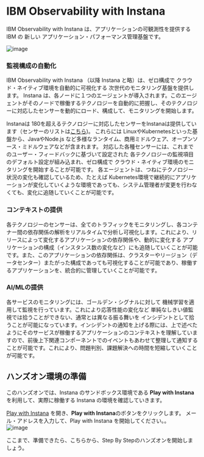 # IBM Observability with Instana 

IBM Observability with Instana は、アプリケーションの可観測性を提供する IBM の 新しい アプリケーション・パフォーマンス管理基盤です。

![image](https://user-images.githubusercontent.com/22209835/114111888-14aacc00-9916-11eb-85ff-22667a629775.png)

### 監視構成の自動化
IBM Observability with Instana （以降 Instana と略）は、ゼロ構成で クラウド・ネイティブ環境を自動的に可視化する 次世代のモニタリング基盤を提供します。
Instana は、各ノードに１つのエージェントが導入されます。このエージェントがそのノードで稼働するテクノロジーを自動的に把握し、そのテクノロジーに対応したセンサーを動的にロード、構成して、モニタリングを開始します。

Instanaは 180を超えるテクノロジーに対応したセンサーをInstanaは提供しています（センサーのリストは[こちら](https://www.instana.com/supported-technologies/))。
これらには LinuxやKubernetesといった基盤から、JavaやNode.js など多様なランタイム、商用ミドルウェア、オープンソース・ミドルウェアなどが含まれます。
対応した各種センサーには、これまでのユーザー・フィードバックに基づいて設定された 各テクノロジーの監視項目のデフォルト設定が組み込まれ、ゼロ構成で クラウド・ネイティブ環境のモニタリングを開始することが可能です。
各エージェントは、つねにテクノロジー状況の変化も確認しているため、たとえば Kubernetes環境で継続的にアプリケーションが変化していくような環境であっても、システム管理者が変更を行わなくても、変化に追随していくことが可能です。

### コンテキストの提供
各テクノロジーのセンサーは、全てのトラフィックをモニタリングし、各コンテナー間の依存関係の解析をリアルタイムで分析し可視化します。これにより、リリースによって変化するアプリケーションの依存関係や、動的に変化する アプリケーションの構成（インスタンス数の変化など）にも追随していくことが可能です。また、このアプリケーションの依存関係は、クラスターやリージョン（データセンター）またがった構成であっても可視化することが可能であり、稼働するアプリケーションを、統合的に管理していくことが可能です。

### AI/MLの提供
各サービスのモニタリングには、ゴールデン・シグナルに対して 機械学習を適用して監視を行っています。これにより応答性能の変化など 単純なしきい値監視では拾うことができない、通常とは異なる振る舞いを インシデントとして拾うことが可能になっています。インシデントの通知を上げる際には、上で述べたようにそのサービスが稼働するアプリケーションのコンテキストを理解していますので、前後上下関連コンポーネントでのイベントもあわせて整理して通知することが可能です。これにより、問題判別、課題解決への時間を短縮していくことが可能です。


## ハンズオン環境の準備
このハンズオンでは、Instana のサンドボックス環境である **Play with Instana** を利用して、実際に稼働する Instana の環境を確認していきます。

[Play with Instana](https://www.instana.com/getting-started-with-apm/) を開き、**Play with Instana**のボタンをクリックします。
メール・アドレスを入力して、Play with Instana を開始してください。。  
![image](https://user-images.githubusercontent.com/22209835/114133781-8cdab700-9941-11eb-93f8-0c1e6ec5656a.png)

ここまで、準備できたら、こちらから、Step By Stepのハンズオンを開始しましょう。
